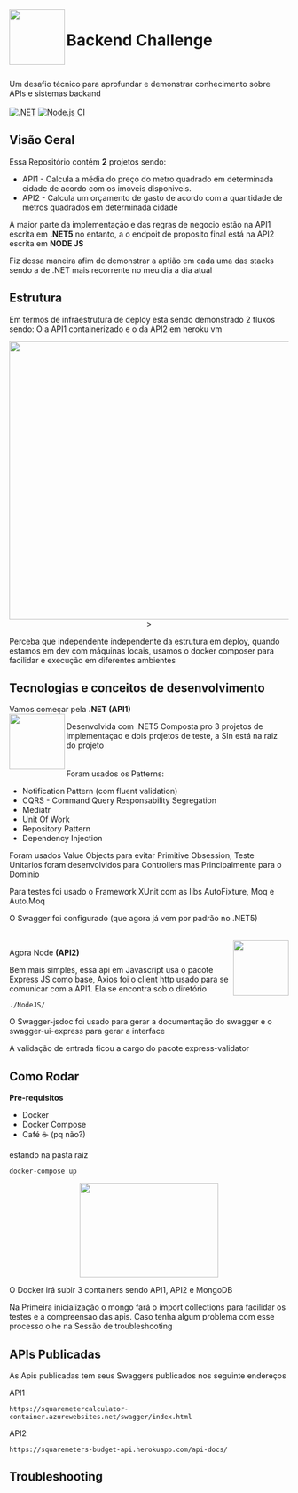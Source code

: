 <img align="left" width="100" height="100" src="https://media.giphy.com/media/Ie2Hs3A0uJRtK/giphy.gif">

# Backend Challenge
</br></br>
Um desafio técnico para aprofundar e demonstrar conhecimento sobre APIs e sistemas backand
</br></br>
[![.NET](https://github.com/pflausino/backend-challenge/actions/workflows/dotnet.yml/badge.svg)](https://github.com/pflausino/backend-challenge/actions/workflows/dotnet.yml)
[![Node.js CI](https://github.com/pflausino/backend-challenge/actions/workflows/node.js.yml/badge.svg)](https://github.com/pflausino/backend-challenge/actions/workflows/node.js.yml)

## Visão Geral
Essa Repositório contém **2** projetos sendo:
- API1 - Calcula a média do preço do metro quadrado em determinada cidade de acordo com os imoveis disponiveis.
- API2 - Calcula um orçamento de gasto de acordo com a quantidade de metros quadrados em determinada cidade

A maior parte da implementação e das regras de negocio estão na API1 escrita em **.NET5** no entanto, a o endpoit de proposito final está na API2 escrita em **NODE JS**

Fiz dessa maneira afim de demonstrar a aptião em cada uma das stacks sendo a de .NET mais recorrente no meu dia a dia atual 

## Estrutura

Em termos de infraestrutura de deploy esta sendo demonstrado 2 fluxos sendo: O a API1 containerizado e o da API2 em heroku vm
<p align="center">
<img align="center" width="700" height="500" src="https://drive.google.com/uc?id=1_BTT1JOaivqhX30LYbayeXbzZPA4GPSJ">>
</p>

Perceba que independente independente da estrutura em deploy, quando estamos em dev com máquinas locais, usamos o docker composer para facilidar e execução em diferentes ambientes

## Tecnologias e conceitos de desenvolvimento

Vamos começar pela **.NET (API1)**
<br>
<img align="left" width="100" height="100" src="https://64.media.tumblr.com/tumblr_mcojibRSRa1qhjy9xo1_400.gifv">

Desenvolvida com .NET5 Composta pro 3 projetos de implementaçao e dois projetos de teste, a Sln está na raiz do projeto
<br>
<br><br>
Foram usados os Patterns: 
- Notification Pattern (com fluent validation)
- CQRS - Command Query Responsability Segregation
- Mediatr
- Unit Of Work
- Repository Pattern
- Dependency Injection

Foram usados Value Objects para evitar Primitive Obsession, Teste Unitarios foram desenvolvidos para Controllers mas Principalmente para o Dominio

Para testes foi usado o Framework XUnit com as libs AutoFixture, Moq e Auto.Moq

O Swagger foi configurado (que agora já vem por padrão no .NET5)

<br>
<img align="right" width="100" height="100" src="https://encrypted-tbn0.gstatic.com/images?q=tbn:ANd9GcTeesAE9ObgeJZMBxgg4gccnHoB4EQlwtIgy-ZLIatNOxfKAOPrdI0m8MSRo0UVQZsjKLo&usqp=CAU">


Agora Node **(API2)**

Bem mais simples, essa api em Javascript usa o pacote Express JS como base, Axios foi o client http usado para se comunicar com a API1. Ela se encontra sob o diretório 
```
./NodeJS/
```

O Swagger-jsdoc foi usado para gerar a documentação do swagger e o swagger-ui-express para gerar a interface

A validação de entrada ficou a cargo do pacote express-validator 

## Como Rodar

**Pre-requisitos**
- Docker
- Docker Compose
- Café ☕ (pq não?)

estando na pasta raiz 

```
docker-compose up
```

<p align="center">
<img align="center" width="250" height="170" src="https://media3.giphy.com/media/azGJUrx592uc0/giphy.gif">
</p>

O Docker irá subir 3 containers sendo API1, API2 e MongoDB 

Na Primeira inicialização o mongo fará o import collections para facilidar os testes e a compreensao das apis. Caso tenha algum problema com esse processo olhe na Sessão de troubleshooting

## APIs Publicadas

As Apis publicadas tem seus Swaggers publicados nos seguinte endereços

API1
```
https://squaremetercalculator-container.azurewebsites.net/swagger/index.html
```

API2
```
https://squaremeters-budget-api.herokuapp.com/api-docs/
```

## Troubleshooting